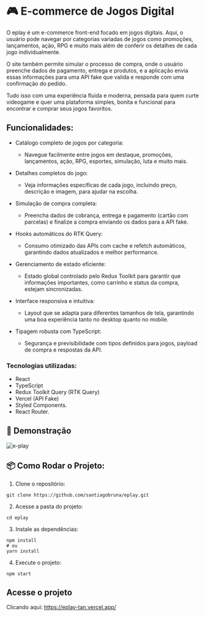 # 🎮 E-commerce de Jogos Digital

O eplay é um e-commerce front-end focado em jogos digitais. Aqui, o usuário pode navegar por categorias variadas de jogos como promoções, lançamentos, ação, RPG e muito mais além de conferir os detalhes de cada jogo individualmente.

O site também permite simular o processo de compra, onde o usuário preenche dados de pagamento, entrega e produtos, e a aplicação envia essas informações para uma API fake que valida e responde com uma confirmação do pedido.

Tudo isso com uma experiência fluida e moderna, pensada para quem curte videogame e quer uma plataforma simples, bonita e funcional para encontrar e comprar seus jogos favoritos.

## Funcionalidades:

- Catálogo completo de jogos por categoria:
  - Navegue facilmente entre jogos em destaque, promoções, lançamentos, ação, RPG, esportes, simulação, luta e muito mais.

- Detalhes completos do jogo:
  - Veja informações específicas de cada jogo, incluindo preço, descrição e imagem, para ajudar na escolha.

- Simulação de compra completa:
  - Preencha dados de cobrança, entrega e pagamento (cartão com parcelas) e finalize a compra enviando os dados para a API fake.

- Hooks automáticos do RTK Query:
  - Consumo otimizado das APIs com cache e refetch automáticos, garantindo dados atualizados e melhor performance.

- Gerenciamento de estado eficiente:
  - Estado global controlado pelo Redux Toolkit para garantir que informações importantes, como carrinho e status da compra, estejam sincronizadas.

- Interface responsiva e intuitiva:
  - Layout que se adapta para diferentes tamanhos de tela, garantindo uma boa experiência tanto no desktop quanto no mobile.

- Tipagem robusta com TypeScript:
  - Segurança e previsibilidade com tipos definidos para jogos, payload de compra e respostas da API.

### Tecnologias utilizadas:
- React
- TypeScript
- Redux Toolkit Query (RTK Query)
- Vercel (API Fake)
- Styled Components.
- React Router.
  
## 📸 Demonstração
![e-play](https://github.com/user-attachments/assets/881e2c75-d9c1-4f49-8c79-e7e1a310927e)

## 📦 Como Rodar o Projeto:

1. Clone o repositório:
``` 
git clone https://github.com/santiagobruna/eplay.git

````
2. Acesse a pasta do projeto:
``` 
cd eplay

````
3. Instale as dependências:
``` 
npm install
# ou
yarn install

````
4. Execute o projeto:
``` 
npm start

````
## Acesse o projeto
Clicando aqui: https://eplay-tan.vercel.app/
